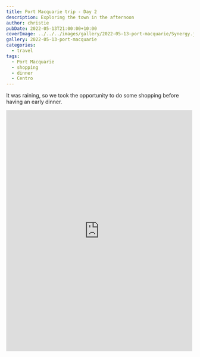 ```yaml
---
title: Port Macquarie trip - Day 2
description: Exploring the town in the afternoon
author: christie
pubDate: 2022-05-13T21:00:00+10:00
coverImage: ../../../images/gallery/2022-05-13-port-macquarie/Synergy.jpeg
gallery: 2022-05-13-port-macquarie
categories:
  - travel
tags:
  - Port Macquarie
  - shopping
  - dinner
  - Centro
---
```


It was raining, so we took the opportunity to do some shopping before having an early dinner.

<iframe src="https://www.facebook.com/plugins/post.php?href=https%3A%2F%2Fwww.facebook.com%2Fchris1.tham%2Fposts%2Fpfbid02Ggs5ugGFfgr8PWJxbBAGiXBYavnDFzgHygbFxw1R7LUcgSpWQzdhE4yhegTLgjd3l&show_text=true&width=500" width="500" height="645" style="border:none;overflow:hidden" scrolling="no" frameborder="0" allowfullscreen="true" allow="autoplay; clipboard-write; encrypted-media; picture-in-picture; web-share"></iframe>
